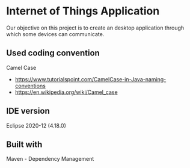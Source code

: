 
# Internet of Things Application
 Our objective on this project is to create an desktop application through which some devices can communicate.
 
## Used coding convention
 Camel Case 
 - https://www.tutorialspoint.com/CamelCase-in-Java-naming-conventions
 - https://en.wikipedia.org/wiki/Camel_case
 
## IDE version
 Eclipse 2020-12 (4.18.0)

## Built with
 Maven - Dependency Management
 